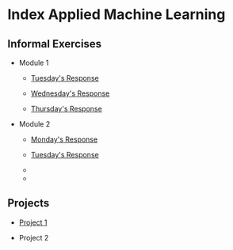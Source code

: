 # Index Applied Machine Learning

## Informal Exercises

- Module 1 
  
  - [Tuesday's Response](tues1.md)
  
  - [Wednesday's Response](wed1.md)
  
  - [Thursday's Response](thurs1.md)

- Module 2

  - [Monday's Response](mond1.md)
    
  - [Tuesday's Response](tues2.md)
  
  - 
  
  - 


## Projects

- [Project 1](project1.md)

- Project 2